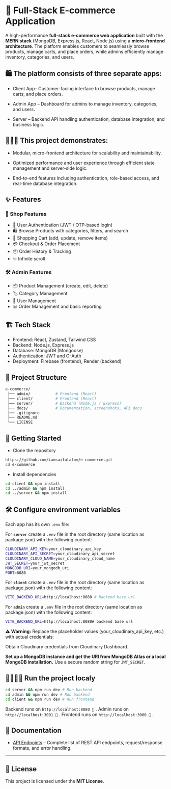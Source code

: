 # 🛒 Full-Stack E-commerce Application

A high-performance **full-stack e-commerce web application** built with the **MERN stack** (MongoDB, Express.js, React, Node.js) using a **micro-frontend architecture**. The platform enables customers to seamlessly browse products, manage carts, and place orders, while admins efficiently manage inventory, categories, and users.

## 🛍️ The platform consists of three separate apps:

- Client App– Customer-facing interface to browse products, manage carts, and place orders.

- Admin App – Dashboard for admins to manage inventory, categories, and users.

- Server – Backend API handling authentication, database integration, and business logic.

## 👨🏻‍💻 This project demonstrates:

- Modular, micro-frontend architecture for scalability and maintainability.

- Optimized performance and user experience through efficient state management and server-side logic.

- End-to-end features including authentication, role-based access, and real-time database integration.

## ✨ Features
### 👤 Shop Features

- 🔐 User Authentication (JWT / OTP-based login)
- 🛍 Browse Products with categories, filters, and search
- 🛒 Shopping Cart (add, update, remove items)
- 💳 Checkout & Order Placement
- 📦 Order History & Tracking
- ♾️ Infinite scroll

### 🛠 Admin Features

- 📦 Product Management (create, edit, delete)
- 🏷 Category Management
- 👥 User Management
- 📊 Order Management and basic reporting

## 🏗 Tech Stack

- Frontend: React, Zustand, Tailwind CSS
- Backend: Node.js, Express.js
- Database: MongoDB (Mongoose)
- Authentication: JWT and O-Auth
- Deployment: Firebase (frontend), Render (backend)



## 📂 Project Structure

```bash
e-commerce/
 ├── admin/           # Frontend (React)
 ├── client/          # Frontend (React)
 ├── server/          # Backend (Node.js / Express)
 ├── docs/            # Documentation, screenshots, API docs
 ├── .gitignore
 ├── README.md
 └── LICENSE
```

## 🚀 Getting Started

- Clone the repository

```bash 
https://github.com/iamsaifulalom/e-commerce.git
cd e-commerce
```
- Install dependencies

```bash 
cd client && npm install
cd ../admin && npm install
cd ../server && npm install
```

## 🛠 Configure environment variables
Each app has its own `.env` file:

For **``server``** create a `.env` file in the root directory (same location as package.json) with the following content:
```bash
CLOUDINARY_API_KEY=your_cloudinary_api_key
CLOUDINARY_API_SECRET=your_cloudinary_api_secret
CLOUDINARY_CLOUD_NAME=your_cloudinary_cloud_name
JWT_SECRET=your_jwt_secret
MONGODB_URI=your_mongodb_uri
PORT=8080
```

For **``client``** create a `.env` file in the root directory (same location as package.json) with the following content:

```bash
VITE_BACKEND_URL=http://localhost:8080 # backend base url
```
For **``admin``** create a `.env` file in the root directory (same location as package.json) with the following content:

```bash
VITE_BACKEND_URL=http://localhost:8080# backend base url
```
⚠️ **Warning:** 
Replace the placeholder values (your_cloudinary_api_key, etc.) with actual credentials:

Obtain Cloudinary credentials from Cloudinary Dashboard.

**Set up a MongoDB instance and get the URI from MongoDB Atlas or a local MongoDB installation.**
Use a secure random string for `JWT_SECRET`.

## 🏃🏻‍♂️‍➡️ Run the project localy

```bash 
cd server && npm run dev # Run backend
cd admin && npm run dev # Run backend
cd client && npm run dev # Run frontend
```

Backend runs on ``http://localhost:8080 🎉`` .
Admin runs on ``http://localhost:3001 🎉`` .
Frontend runs on ``http://localhost:3000 🎉`` .

## 📄 Documentation

- [API Endpoints](docs/API_REFERENCE.md) – Complete list of REST API endpoints, request/response formats, and error handling.

---


## 📜 License

This project is licensed under the **MIT License**.